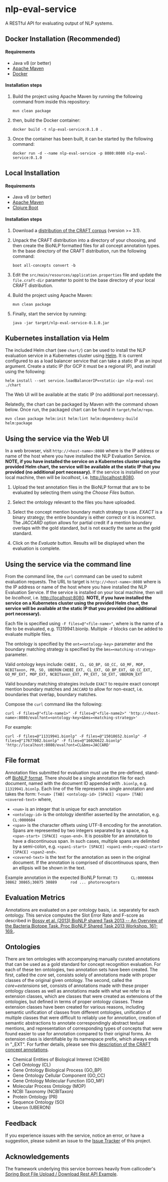 # nlp-eval-service
A RESTful API for evaluating output of NLP systems.

## Docker Installation (Recommended)
#### Requirements
* Java v8 (or better)
* [Apache Maven](https://maven.apache.org/)
* [Docker](https://www.docker.com/)

#### Installation steps
1. Build the project using Apache Maven by running the following command from inside this repository:

    `mvn clean package`

2. then, build the Docker container:

    `docker build -t nlp-eval-service:0.1.0 .`

3. Once the container has been built, it can be started by the following command:

    `docker run -d --name nlp-eval-service -p 8080:8080 nlp-eval-service:0.1.0`

## Local Installation
#### Requirements
* Java v8 (or better)
* [Apache Maven](https://maven.apache.org/)
* [Clojure Boot](https://github.com/boot-clj/boot)

#### Installation steps
1. Download a [distribution of the CRAFT corpus](https://github.com/UCDenver-ccp/CRAFT/releases) (version >= 3.1).

1. Unpack the CRAFT distribution into a directory of your choosing, and then create the BioNLP formatted files for all concept annotation types. In the base directory of the CRAFT distribution, run the following command:

    `boot all-concepts convert -b`

1. Edit the `src/main/resources/application.properties` file and update the `file.craft-dir` parameter to point to the base directory of your local CRAFT distribution.

1. Build the project using Apache Maven:

    `mvn clean package`

1. Finally, start the service by running:

    `java -jar target/nlp-eval-service-0.1.0.jar`

## Kubernetes installation via Helm
The included Helm chart (see `chart/`) can be used to install the NLP evaluation service in a Kubernetes cluster using [Helm](https://helm.sh/). It is current configured to as a load balancer service that can take a static IP as an input argument. Create a static IP (for GCP it must be a regional IP), and install using the following:

`helm install --set service.loadBalancerIP=<static-ip> nlp-eval-svc ./chart`

The Web UI will be available at the static IP (no additional port necessary).

Relatedly, the chart can be packaged by Maven with the command shown below. Once run, the packaged chart can be found in `target/helm/repo`.

`mvn clean package helm:init helm:lint helm:dependency-build helm:package`

## Using the service via the Web UI
In a web browser, visit `http://<host-name>:8080` where *<host-name>* is the IP address or name of the host where you have installed the NLP Evaluation Service. **NOTE, if you have installed the service on a Kubernetes cluster using the provided Helm chart, the service will be available at the static IP that you provided (no additional port necessary).** If the service is installed on your local machine, then *<host-name>* will be *localhost*, i.e. [http://localhost:8080](http://localhost:8080).

1. Upload the test annotation files in the BioNLP format that are to be evaluated by selecting them using the *Choose Files* button. 

2. Select the ontology relevant to the files you have uploaded.

3. Select the concept mention boundary match strategy to use. *EXACT* is a binary strategy; the entire boundary is either correct or it is incorrect. The *JACCARD* option allows for partial credit if a mention boundary overlaps with the gold standard, but is not exactly the same as the gold standard.

4. Click on the *Evaluate* button. Results will be displayed when the evaluation is complete.

## Using the service via the command line

From the command line, the `curl` command can be used to submit evaluation requests. The URL to target is `http://<host-name>:8080` where *<host-name>* is the IP address or name of the host where you have installed the NLP Evaluation Service. If the service is installed on your local machine, then *<host-name>* will be *localhost*, i.e. [http://localhost:8080](http://localhost:8080). **NOTE, if you have installed the service on a Kubernetes cluster using the provided Helm chart, the service will be available at the static IP that you provided (no additional port necessary).**

Each file is specified using `-F files=@"<file-name>"`, where *<file-name>* is the name of a file to be evaluated, e.g. 11319941.bionlp. Multiple `-F` blocks can be added to evaluate multiple files.

The ontology is specified by the `ont=<ontology-key>` parameter and the boundary matching strategy is specified by the `bms=<matching-strategy>` parameter.

Valid ontology keys include: 
`CHEBI, CL, GO_BP, GO_CC, GO_MF, MOP, NCBITaxon, PR, SO, UBERON`
`CHEBI_EXT, CL_EXT, GO_BP_EXT, GO_CC_EXT, GO_MF_EXT, MOP_EXT, NCBITaxon_EXT, PR_EXT, SO_EXT, UBERON_EXT`

Valid boundary matching strategies include `EXACT` to require exact concept mention boundary matches and `JACCARD` to allow for non-exact, i.e. boundaries that overlap, boundary matches.

Compose the `curl` command like the following:

   `curl -F files=@"<file-name1>" -F files=@"<file-name2>" 'http://<host-name>:8080/eval?ont=<ontology-key>&bms=<matching-strategy>'`

For example: 

   `curl -F files=@"11319941.bionlp" -F files=@"15018652.bionlp" -F files=@"17677002.bionlp" -F files=@"16026622.bionlp" 'http://localhost:8080/eval?ont=CL&bms=JACCARD'`


## File format
Annotation files submitted for evaluation must use the pre-defined, stand-off [BioNLP format](http://2013.bionlp-st.org/file-formats). There should be a single annotation file for each document, named with the document ID appended with `.bionlp`, e.g. `11319941.bionlp`. Each line of the file represents a single annotation and takes the form: 
`T<num> [TAB] <ontology-id> [SPACE] <span> [TAB] <covered-text>` where,
* `<num>` is an integer that is unique for each annotation
* `<ontology-id>` is the ontology identifier asserted by the annotation, e.g. `CL:0000604`
* `<span>` is the character offsets using UTF-8 encoding for the annotation. Spans are represented by two integers separated by a space, e.g. `<span-start> [SPACE] <span-end>`. It is possible for an annotation to have a discontinuous span. In such cases, multiple spans are delimited by a semi-colon, e.g. `<span1-start> [SPACE] <span1-end>;<span2-start> [SPACE] <span2-end>`.
* `<covered-text>` is the text for the annotation as seen in the original document. If the annotation is comprised of discontinuous spans, then an ellipsis will be shown in the text.

Example annotation in the expected BioNLP format:
`T3      CL:0000604 30862 30865;30875 30889      rod ... photoreceptors`


## Evaluation Metrics
Annotations are evaluated on a per ontology basis, i.e. separately for each ontology. This service computes the Slot Error Rate and F-score as described in [Bossy et al. (2013) BioNLP shared Task 2013 -- An Overview of the Bacteria Biotope Task. Proc BioNLP Shared Task 2013 Workshop. 161-169.](https://www.aclweb.org/anthology/W13-2024/).

## Ontologies
There are ten ontologies with accompanying manually curated annotations that can be used as a gold standard for concept recognition evaluation. For each of these ten ontologies, two annotation sets have been created. The first, called the *core* set, consists solely of annotations made with proper classes of the original given ontology. The second, called the *core+extensions* set, consists of annotations made with these proper ontology classes as well as annotations made with what we refer to as extension classes, which are classes that were created as extensions of the ontologies, but defined in terms of proper ontology classes. These extension classes have been created for various reasons, including semantic unification of classes from different ontologies, unification of multiple classes that were difficult to reliably use for annotation, creation of semantic abstractions to annotate correspondingly abstract textual mentions, and representation of corresponding types of concepts that were found easier to use for annotation compared to their original forms. An extension class is identifiable by its namespace prefix, which always ends in "_EXT". For further details, please see this [description of the CRAFT concept annotations](https://github.com/UCDenver-ccp/CRAFT/blob/master/concept-annotation/README.md).

* Chemical Entities of Biological Interest (CHEBI)
* Cell Ontology (CL)
* Gene Ontology Biological Process (GO_BP)
* Gene Ontology Cellular Component (GO_CC)
* Gene Ontology Molecular Function (GO_MF)
* Molecular Process Ontology (MOP)
* NCBI Taxonomy (NCBITaxon)
* Protein Ontology (PR)
* Sequence Ontology (SO)
* Uberon (UBERON)


## Feedback
If you experience issues with the service, notice an error, or have a suggestion, please submit an issue to the [Issue Tracker](https://github.com/UCDenver-ccp/nlp-eval-service/issues) of this project.

## Acknowledgements
The framework underlying this service borrows heavily from callicoder's [Spring Boot File Upload / Download Rest API Example](https://github.com/callicoder/spring-boot-file-upload-download-rest-api-example).
